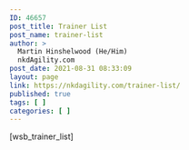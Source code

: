 ```yaml
---
ID: 46657
post_title: Trainer List
post_name: trainer-list
author: >
  Martin Hinshelwood (He/Him)
  nkdAgility.com
post_date: 2021-08-31 08:33:09
layout: page
link: https://nkdagility.com/trainer-list/
published: true
tags: [ ]
categories: [ ]
---
```

[wsb_trainer_list]
